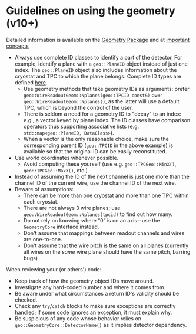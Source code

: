 # Guidelines on using the geometry (v10+)

Detailed information is available on the [Geometry Package](Geometry_Package) and at [important concepts](https://larsoft.org/important-concepts-in-larsoft/geometry/)

- Always use complete ID classes to identify a part of the detector.  For example, identify a plane with a `geo::PlaneID` object instead of just one index.  The `geo::PlaneID` object also includes information about the cryostat and TPC to which the plane belongs.  Complete ID types are defined [here](https://github.com/LArSoft/larcoreobj/blob/develop/larcoreobj/SimpleTypesAndConstants/geo_types.h).
    - Use geometry methods that take geometry IDs as arguments: prefer `geo::WireReadoutGeom::Nplanes(geo::TPCID const&)` over `geo::WireReadoutGeom::Nplanes()`, as the latter will use a default TPC, which is beyond the control of the user.
    - There is seldom a need for a geometry ID to "decay" to an index: e.g., a vector keyed by plane index.  The ID classes have comparison operators thus supporting associative lists (e.g. `std::map<geo::PlaneID, DataClass>`).
    - When a vector is the only reasonable choice, make sure the corresponding parent ID (`geo::TPCID` in the above example) is available so that the original ID can be easily reconstituted.
- Use world coordinates whenever possible.
    - Avoid computing these yourself (use e.g. `geo::TPCGeo::MinX()`, `geo::TPCGeo::MaxX()`, etc.)
- Instead of assuming the ID of the next channel is just one more than the channel ID of the current wire, use the channel ID of the next wire.
- Beware of assumptions:
    - There can be more than one cryostat and more than one TPC within each cryostat.
    - There are not always 3 wire planes; use `geo::WireReadoutGeom::Nplanes(tpcid)` to find out how many.
    - Do not rely on knowing where “0” is on an axis--use the `GeometryCore` interface instead.
    - Don't assume that mappings between readout channels and wires are one-to-one.
    - Don't assume that the wire pitch is the same on all planes (currently all wires on the *same* wire plane should have the same pitch, barring bugs)

When reviewing your (or others') code:

- Keep track of how the geometry object IDs move around.
- Investigate any hard-coded number and where it comes from.
- Be aware under what circumstances a return ID's validity should be checked.
- Check any `try`/`catch` blocks to make sure exceptions are correctly handled; if some code ignores an exception, it must explain why.
- Be suspicious of any code whose behavior relies on `geo::GeometryCore::DetectorName()` as it implies detector dependency.
